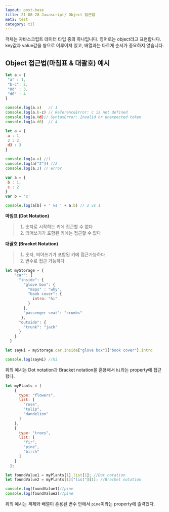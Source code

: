 ```yaml
---
layout: post-base
title: 21-08-28 Javascript/ Object 접근법
meta: test
category: til
---
```

객체는 자바스크립트 데이터 타입 중의 하나입니다. 영어로는 object라고 표현합니다. key값과 value값을 쌍으로 이루어져 있고, 배열과는 다르게 순서가 중요하지 않습니다.

## Object 접근법(마침표 & 대괄호) 예시 
```js
let a = {
 "a" : 1,
 "b-c": 2,
 "0d" : 3,
 "d0" : 4
}

console.log(a.a)   // 1
console.log(a.b-c) // ReferenceError: c is not defined
console.log(a.0d)// SyntaxError: Invalid or unexpected token
console.log(a.d0)  // 4
```
```js
let a = {
 a : 1,
 2 : 2,
 d3 : 3
}

console.log(a.a) //1
console.log(a["2"]) //2
console.log(a.2) // error 
```
```js
var a = {
 b : 1,
 c : 2
}
var b = 'c'

console.log(a[b] + ' vs ' + a.b) // 2 vs 1
```

**마침표 (Dot Notation)**
>1. 숫자로 시작하는 키에 접근할 수 없다
>2. 띄어쓰기가 포함된 키에는 접근할 수 없다

**대괄호 (Bracket Notation)**
>1. 숫자, 띄어쓰기가 포함된 키에 접근가능하다
>2. 변수로 접근 가능하다

```js
let myStorage = {
    "car": {
      "inside": {
        "glove box": {
          "maps" : "why",
          "book cover": {
            intro: "hi"
          }
        },
        "passenger seat": "crumbs"
       },
      "outside": {
        "trunk": "jack"
      }
    }
  }  

let sayHi = myStorage.car.inside["glove box"]["book cover"].intro

console.log(sayHi) //hi
```

위의 예시는 Dot notation과 Bracket notation을 혼용해서 `hi`라는 property에 접근했다.  


```js
let myPlants = [
    {
      type: "flowers",
      list: [
        "rose",
        "tulip",
        "dandelion"
      ]
    },
    {
      type: "trees",
      list: [
        "fir",
        "pine",
        "birch"
      ]
    }
  ];

let foundValue1 = myPlants[1].list[1]; //Dot notation
let foundValue2 = myPlants[1]["list"][1]; //Bracket notation

console.log(foundValue1)//pine
console.log(foundValue2)//pine
```

위의 예시는 객체와 배열이 혼용된 변수 안에서 `pine`이라는 property에 출력했다.  